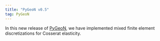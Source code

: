 ```yaml
---
title: "PyGeoN v0.5"
tag: PyGeoN
---
```


In this new release of [PyGeoN](https://github.com/compgeo-mox/pygeon), we have implemented mixed finite element discretizations for Cosserat elasticity.